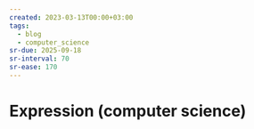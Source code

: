 ```yaml
---
created: 2023-03-13T00:00+03:00
tags:
  - blog
  - computer_science
sr-due: 2025-09-18
sr-interval: 70
sr-ease: 170
---
```


# Expression (computer science)
